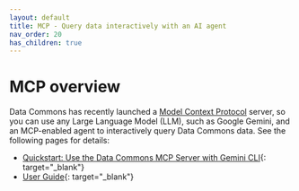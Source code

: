 ```yaml
---
layout: default
title: MCP - Query data interactively with an AI agent
nav_order: 20
has_children: true
---
```


# MCP overview

Data Commons has recently launched a [Model Context Protocol](https://modelcontextprotocol.io/docs/getting-started/intro) server, so you can use any Large Language Model (LLM), such as Google Gemini, and an MCP-enabled agent to interactively query Data Commons data. See the following pages for details:

- [Quickstart: Use the Data Commons MCP Server with Gemini CLI](https://github.com/datacommonsorg/agent-toolkit/blob/main/docs/quickstart.md){: target="_blank"}
- [User Guide](https://github.com/datacommonsorg/agent-toolkit/blob/main/docs/user_guide.md){: target="_blank"}


